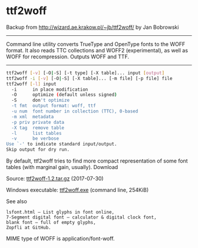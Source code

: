 # ttf2woff
Backup from http://wizard.ae.krakow.pl/~jb/ttf2woff/ by Jan Bobrowski
___

Command line utility converts TrueType and OpenType fonts to the WOFF format. It also reads TTC collections and WOFF2 (experimental), as well as WOFF for recompression. Outputs WOFF and TTF.
___
```bash
ttf2woff [-v] [-O|-S] [-t type] [-X table]... input [output]
ttf2woff -i [-v] [-O|-S] [-X table]... [-m file] [-p file] file
ttf2woff [-l] input
  -i      in place modification
  -O      optimize (default unless signed)
  -S      don't optimize
  -t fmt  output format: woff, ttf
  -u num  font number in collection (TTC), 0-based
  -m xml  metadata
  -p priv private data
  -X tag  remove table
  -l      list tables
  -v      be verbose
Use `-' to indicate standard input/output.
Skip output for dry run.
```

By default, ttf2woff tries to find more compact representation of some font tables (with marginal gain, usually).
Download

Source: [ttf2woff-1.2.tar.gz](http://wizard.ae.krakow.pl/~jb/ttf2woff/ttf2woff-1.2.tar.gz) (2017-07-30)

Windows executable: [ttf2woff.exe](http://wizard.ae.krakow.pl/~jb/ttf2woff/ttf2woff.exe) (command line, 254KiB)

See also

    lsfont.html — List glyphs in font online,
    7-Segment digital font — calculator & digital clock font,
    blank font — full of empty glyphs,
    Zopfli at GitHub. 

MIME type of WOFF is application/font-woff.
